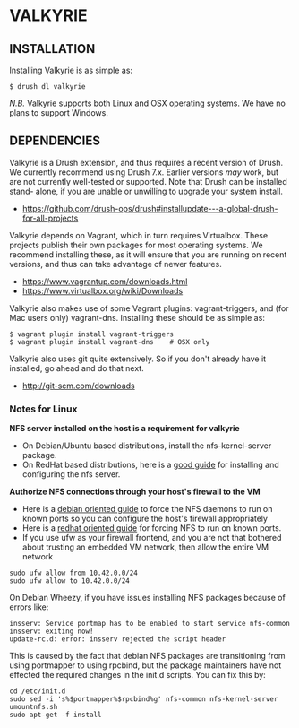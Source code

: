 VALKYRIE
========

INSTALLATION
------------

Installing Valkyrie is as simple as:

    $ drush dl valkyrie

*N.B.* Valkyrie supports both Linux and OSX operating systems. We have no plans
to support Windows.


DEPENDENCIES
------------

Valkyrie is a Drush extension, and thus requires a recent version of Drush. We
currently recommend using Drush 7.x. Earlier versions *may* work, but are not
currently well-tested or supported. Note that Drush can be installed stand-
alone, if you are unable or unwilling to upgrade your system install.

 * https://github.com/drush-ops/drush#installupdate---a-global-drush-for-all-projects

Valkyrie depends on Vagrant, which in turn requires Virtualbox. These projects
publish their own packages for most operating systems. We recommend installing
these, as it will ensure that you are running on recent versions, and thus can
take advantage of newer features.

 * https://www.vagrantup.com/downloads.html
 * https://www.virtualbox.org/wiki/Downloads

Valkyrie also makes use of some Vagrant plugins: vagrant-triggers, and (for Mac
users only) vagrant-dns. Installing these should be as simple as:

    $ vagrant plugin install vagrant-triggers
    $ vagrant plugin install vagrant-dns    # OSX only

Valkyrie also uses git quite extensively. So if you don't already have it
installed, go ahead and do that next.

 * http://git-scm.com/downloads

### Notes for Linux 
**NFS server installed on the host is a requirement for valkyrie**
* On Debian/Ubuntu based distributions, install the nfs-kernel-server package.
* On RedHat based distributions, here is a [good guide](http://computernetworkingnotes.com/network-administration/how-to-configure-nfs-server-in-rhel-6.html) for installing and configuring the nfs server.

**Authorize NFS connections through your host's firewall to the VM**
* Here is a [debian oriented guide](https://wiki.debian.org/SecuringNFS) to force the NFS daemons to run on known ports so you can configure the host's firewall appropriately
* Here is a [redhat oriented guide](https://access.redhat.com/documentation/en-US/Red_Hat_Enterprise_Linux/6/html/Storage_Administration_Guide/s2-nfs-nfs-firewall-config.html) for forcing NFS to run on known ports.
* If you use ufw as your firewall frontend, and you are not that bothered about trusting an embedded VM network, then allow the entire VM network
```
sudo ufw allow from 10.42.0.0/24
sudo ufw allow to 10.42.0.0/24
```
On Debian Wheezy, if you have issues installing NFS packages because of errors like:
```
insserv: Service portmap has to be enabled to start service nfs-common
insserv: exiting now!
update-rc.d: error: insserv rejected the script header
```
This is caused by the fact that debian NFS packages are transitioning from using portmapper to using rpcbind, but the package maintainers have not effected the required changes in the init.d scripts. You can fix this by:
```
cd /etc/init.d
sudo sed -i 's%$portmapper%$rpcbind%g' nfs-common nfs-kernel-server umountnfs.sh
sudo apt-get -f install
```
